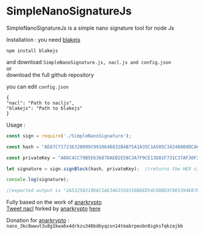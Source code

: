 # SimpleNanoSignatureJs
SimpleNanoSignatureJs is a simple nano signature tool for node Js

Installation : 
  you need [blakejs](https://www.npmjs.com/package/blakejs)
  ```
 npm install blakejs
  ```
  and download ```SimpleNanoSignature.js, nacl.js and config.json```\
 or\
 download the full github repository
 
 you can edit ```config.json```
  ```
 {
  "nacl": "Path to nacljs",
  "blakejs": "Path to blakejs"
  }
```

Usage :

```javascript
const sign = require('./SimpleNanoSignature');

const hash = "AE87C717236320099C9910648832B4B75A1A35C1A505C34248809DCA0C66DCC5"; //data to sign

const privateKey = "A88C4CC79B5E63687DAEB2E58C3A7F9CE13D81F731C37AF30F21E426475EF70E"; //must be an ed25519 based private key

let signature = sign.signBlock(hash, privateKey);  //returns the HEX signature

console.log(signature);

//expected output is "2A53258319D6C1AE3461550156B6ED54C08B03C965394E87E0A3716699F2872C63B607CD9B1D6EABBD5CF9FFC3413D1DF60D57283CE19108AC2A21E6A72C3E0D"

```

Fully based on the work of [anarkrypto](https://github.com/anarkrypto)\
[Tweet nacl](https://github.com/dchest/tweetnacl-js) forked by [anarkrypto](https://github.com/anarkrypto) [here](https://github.com/anarkrypto/nanodrop/blob/main/src/models/nano-wallet/utils/nacl.js)


Donation for [anarkrypto](https://github.com/anarkrypto) : ```nano_3kc8wwut3u8g1kwa6x4drkzu346bdbyqzsn14tmabrpeobn8igksfqkzajbb```


